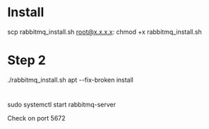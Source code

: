 
# Install
scp rabbitmq_install.sh root@x.x.x.x:
chmod +x rabbitmq_install.sh
# Step 2
./rabbitmq_install.sh
apt --fix-broken install

#
sudo systemctl start rabbitmq-server

Check on port 5672
